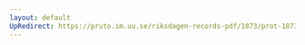 ```yaml
---
layout: default
UpRedirect: https://pruto.im.uu.se/riksdagen-records-pdf/1873/prot-1873--fk--205/prot-1873--fk--205_001.pdf
---
```

